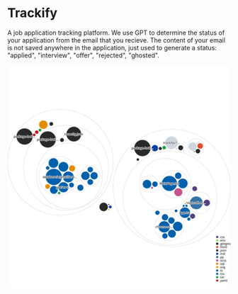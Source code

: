 # Trackify
A job application tracking platform.
We use GPT to determine the status of your application from the email that you recieve.
The content of your email is not saved anywhere in the application, just used to generate a status: 
"applied", "interview", "offer", "rejected", "ghosted". 

![Visualization of this repo](./diagram.svg)